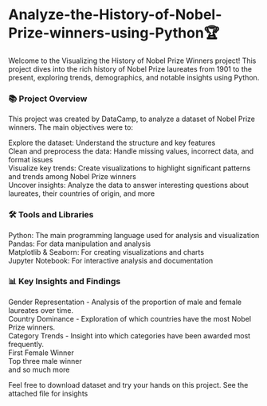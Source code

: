 # Analyze-the-History-of-Nobel-Prize-winners-using-Python🏆
Welcome to the Visualizing the History of Nobel Prize Winners project! This project dives into the rich history of Nobel Prize laureates from 1901 to the present, exploring trends, demographics, and notable insights using Python.

### 📚 Project Overview
This project was created by DataCamp, to analyze a dataset of Nobel Prize winners. The main objectives were to:

Explore the dataset: Understand the structure and key features<br>
Clean and preprocess the data: Handle missing values, incorrect data, and format issues<br>
Visualize key trends: Create visualizations to highlight significant patterns and trends among Nobel Prize winners<br>
Uncover insights: Analyze the data to answer interesting questions about laureates, their countries of origin, and more<br>

### 🛠️ Tools and Libraries
Python: The main programming language used for analysis and visualization<br>
Pandas: For data manipulation and analysis<br>
Matplotlib & Seaborn: For creating visualizations and charts<br>
Jupyter Notebook: For interactive analysis and documentation<br>

### 📊 Key Insights and Findings
Gender Representation - Analysis of the proportion of male and female laureates over time.<br>
Country Dominance - Exploration of which countries have the most Nobel Prize winners.<br>
Category Trends - Insight into which categories have been awarded most frequently.<br>
First Female Winner<br>
Top three male winner<br>
and so much more

Feel free to download dataset and try your hands on this project. See the attached file for insights
